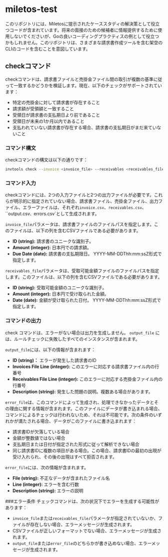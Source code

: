 # miletos-test
このリポジトリには、Miletosに提示されたケーススタディの解決策として役立つコードが含まれています。将来の面接のための候補者に情報提供するために使用しないでくださいが、Goの良いコーディングプラクティスの例として役立つかもしれません。このリポジトリは、さまざまな請求書作成ツールを含む架空のCLIのコードを含むことを意図しています。

## checkコマンド
checkコマンドは、請求書ファイルと売掛金ファイル間の取引が複数の基準に従って一致するかどうかを検証します。現在、以下のチェックがサポートされています：

- 特定の売掛金に対して請求書が存在すること
- 請求額が受領額と一致すること
- 受領日が請求書の支払期日より前であること
- 受領日が未来の1か月以内であること
- 支払われていない請求書が存在する場合、請求書の支払期日がまだ来ていないこと

### コマンド構文
checkコマンドの構文は以下の通りです：

``` bash
invtools check --invoice <invoice_file> --receivables <receivables_file> --output <output_file> --error <error_file>
```

### コマンド入力
checkコマンドには、2つの入力ファイルと2つの出力ファイルが必要です。これらが明示的に指定されていない場合、請求書ファイル、売掛金ファイル、出力ファイル、エラーファイルは、それぞれ`invoice.csv`、`receivables.csv`、``output.csv`、`errors.csv`として生成されます。

`invoice_file`パラメータは、請求書ファイルのファイルパスを指定します。このファイルは、以下の列を含むCSVファイルである必要があります。

- **ID (string):** 請求書のユニークな識別子。
- **Amount (integer):** 日本円での請求額。
- **Due Date (date):** 請求書の支払期限日。 YYYY-MM-DDThh:mm:ssZ形式で指定します。

`receivables_file`パラメータは、受取可能金額ファイルのファイルパスを指定します。このファイルは、以下の列を含むCSVファイルである必要があります。

- **ID (string):** 受取可能金額のユニークな識別子。
- **Amount (integer):** 日本円で受け取られた金額。
- **Date (date):** 金額が受け取られた日付。 YYYY-MM-DDThh:mm:ssZ形式で指定します。

### コマンドの出力
check コマンドは、エラーがない場合は出力を生成しません。 `output_file` には、ルールチェックに失敗したすべてのインスタンスが含まれます。

`output_file`には、以下の情報が含まれます：

- **ID (string)：** エラーが発生した請求書のID
- **Invoices File Line (integer):** このエラーに対応する請求書ファイル内の行番号
- **Receivables File Line (integer):** このエラーに対応する売掛金ファイル内の行番号
- **Description (string):** 発生した問題の説明。複数ある場合があります。

`error_file`は、このコマンドによって生成され、処理できなかったデータとその理由に関する情報が含まれます。このファイルにデータが書き込まれる場合、コマンドによるチェックは行われないため、それは不可能です。次の条件のいずれかが満たされる場合、データがこのファイルに書き込まれます：

- 請求書IDが欠落している場合
- 金額が整数値ではない場合
- 支払期日または日付が指定された形式に従って解析できない場合
- 同じ請求書IDに複数の項目がある場合。この場合、請求書IDの最初の出現が受け入れられ、その後の出現はすべて拒否されます。

`error_file`には、次の情報が含まれます。

- **File (string):** 不正なデータが含まれたファイル名
- **Line (integer):** エラーを含む行数
- **Description (string):** エラーの説明

###エラー条件
チェックコマンドは、次の状況下でエラーを生成する可能性があります：

- `invoice_file`または`receivables_file`パラメータが指定されていないか、ファイルが存在しない場合、エラーメッセージが生成されます。
- CSVファイルが正しいフォーマットでない場合、エラーメッセージが生成されます。
- `output_file`または`error_file`のどちらかが書き込めない場合、エラーメッセージが生成されます。